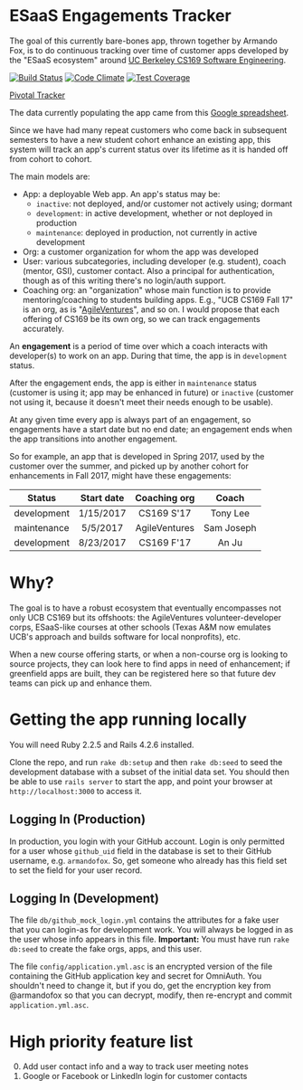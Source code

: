 # ESaaS Engagements Tracker

The goal of this currently bare-bones app, thrown together by Armando
Fox, is to do continuous tracking over time of customer apps developed
by the "ESaaS ecosystem" around [UC Berkeley CS169 Software
Engineering](https://cs169.saas-class.org).

[![Build Status](https://travis-ci.org/andrewhalle/esaas-engagements.svg?branch=master)](https://travis-ci.org/andrewhalle/esaas-engagements)
[![Code Climate](https://img.shields.io/codeclimate/github/andrewhalle/esaas-engagements.svg?style=flat-square)](https://codeclimate.com/github/andrewhalle/esaas-engagements)
[![Test Coverage](https://codeclimate.com/github/andrewhalle/esaas-engagements/badges/coverage.svg)](https://codeclimate.com/github/andrewhalle/esaas-engagements/coverage)

[Pivotal Tracker](https://www.pivotaltracker.com/n/projects/2070245)

The data currently populating the app came from this [Google spreadsheet](https://docs.google.com/spreadsheets/d/1FnllGoYuUjhdF1xF1kQRIrWrv_znxqokSq84-uNw8wY/edit#gid=0).

Since we have had many repeat customers who come back in subsequent
semesters to have a new student cohort enhance an existing app, this
system will track an app's current status over its lifetime as it is
handed off from cohort to cohort.

The main models are:

* App: a deployable Web app.  An app's status may be:
  * `inactive`: not deployed, and/or customer not actively using;
  dormant
  * `development`: in active development, whether or not deployed in
  production
  * `maintenance`: deployed in production, not currently in active development
* Org: a customer organization for whom the app was developed
* User: various subcategories, including developer (e.g. student), coach
(mentor, GSI), customer contact.  Also a principal for authentication,
though as of this writing there's no login/auth support.
* Coaching org: an "organization" whose main function is to provide
mentoring/coaching to students building apps.  E.g., "UCB CS169 Fall 17"
is an org, as is "[AgileVentures](https://agileventures.org)", and so
on.  I would propose that each offering of CS169 be its own org, so we
can track engagements accurately.

An **engagement** is a period of time over which a coach interacts with
developer(s) to work on an app.  During that time, the app is in
`development` status.

After the engagement ends, the app is either in `maintenance` status
(customer is using it; app may be enhanced in future) or `inactive`
(customer not using it, because it doesn't meet their needs enough to be
usable). 

At any given time every app is always part of an engagement, so
engagements have a start date but no end date; an engagement ends when
the app transitions into another engagement.

So for example, an app that is developed in Spring 2017, used by the
customer over the summer, and picked up by another cohort for
enhancements in Fall 2017, might have these engagements:

| Status      | Start date | Coaching org  | Coach      |
|:----------: | :-:        | :-:           | :-:        |
| development | 1/15/2017  | CS169 S'17    | Tony Lee   |
| maintenance | 5/5/2017   | AgileVentures | Sam Joseph |
| development | 8/23/2017  | CS169 F'17    | An Ju      |

# Why?

The goal is to have a robust ecosystem that eventually encompasses not
only UCB CS169 but its offshoots: the AgileVentures volunteer-developer
corps, ESaaS-like courses at other schools (Texas A&M now emulates UCB's
approach and builds software for local nonprofits), etc.

When a new course offering starts, or when a non-course org is looking
to source projects, they can look here to find apps in need of
enhancement; if greenfield apps are built, they can be registered here
so that future dev teams can pick up and enhance them.

# Getting the app running locally

You will need Ruby 2.2.5 and Rails 4.2.6 installed.

Clone the repo, and run `rake db:setup` and then `rake db:seed` to
seed the development database with a subset of the initial data set.
You should then be able to use `rails server` to start the app, and
point your browser at `http://localhost:3000` to access it.

## Logging In (Production)

In production, you login with your GitHub account.  Login is only
permitted for a user whose `github_uid` field in the database is set to
their GitHub username, e.g. `armandofox`.  So, get someone who already
has this field set to set the field for your user record.

## Logging In (Development)

The file `db/github_mock_login.yml` contains the attributes for a fake
user that you can login-as for development work.  You will always be
logged in as the user whose info appears in this file.  **Important:**
You must have run `rake db:seed` to create the fake orgs, apps, and this
user. 

The file `config/application.yml.asc` is an encrypted version of the
file containing the GitHub application key and secret for OmniAuth. 
You shouldn't need to change it, but if you do, get the encryption key
from @armandofox so that you can decrypt, modify, then re-encrypt and
commit `application.yml.asc`.

# High priority feature list

0. Add user contact info and a way to track user meeting notes
0. Google or Facebook or LinkedIn login for customer contacts
